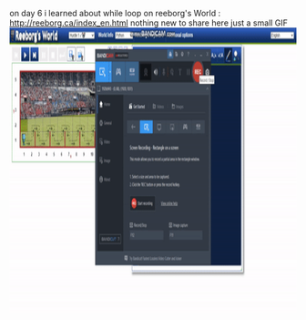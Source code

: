 on day 6 i learned about while loop on reeborg's World : http://reeborg.ca/index_en.html
nothing new to share here just a small GIF
<img src="https://github.com/saifhamdare/100daysofcodeinpython/blob/main/100daysofcodingchallege/day%206/dummy.gif" height= 500>
